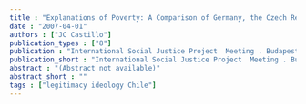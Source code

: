 ```yaml
---
title : "Explanations of Poverty: A Comparison of Germany, the Czech Republic and Chile"
date : "2007-04-01"
authors : ["JC Castillo"]
publication_types : ["8"]
publication : "International Social Justice Project  Meeting . Budapest, Social Sciences Faculty, Eötvös Loránd University"
publication_short : "International Social Justice Project  Meeting . Budapest, Social Sciences Faculty, Eötvös Loránd University"
abstract : "(Abstract not available)"
abstract_short : ""
tags : ["legitimacy ideology Chile"]
---
```

